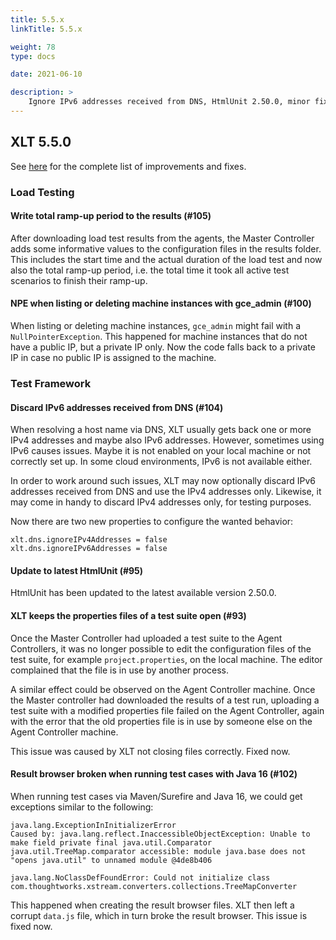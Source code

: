 ```yaml
---
title: 5.5.x
linkTitle: 5.5.x

weight: 78
type: docs

date: 2021-06-10

description: >
    Ignore IPv6 addresses received from DNS, HtmlUnit 2.50.0, minor fixes.
---
```


## XLT 5.5.0

See [here](https://github.com/Xceptance/XLT/milestone/12?closed=1) for the complete list of improvements and fixes.

### Load Testing

#### Write total ramp-up period to the results (#105)

After downloading load test results from the agents, the Master Controller adds some informative values to the configuration files in the results folder. This includes the start time and the actual duration of the load test and now also the total ramp-up period, i.e. the total time it took all active test scenarios to finish their ramp-up.

#### NPE when listing or deleting machine instances with gce_admin (#100)

When listing or deleting machine instances, `gce_admin` might fail with a `NullPointerException`. This happened for machine instances that do not have a public IP, but a private IP only. Now the code falls back to a private IP in case no public IP is assigned to the machine.


### Test Framework

#### Discard IPv6 addresses received from DNS (#104)

When resolving a host name via DNS, XLT usually gets back one or more IPv4 addresses and maybe also IPv6 addresses. However, sometimes using IPv6 causes issues. Maybe it is not enabled on your local machine or not correctly set up. In some cloud environments, IPv6 is not available either.

In order to work around such issues, XLT may now optionally discard IPv6 addresses received from DNS and use the IPv4 addresses only. Likewise, it may come in handy to discard IPv4 addresses only, for testing purposes.

Now there are two new properties to configure the wanted behavior:

```
xlt.dns.ignoreIPv4Addresses = false
xlt.dns.ignoreIPv6Addresses = false
```

#### Update to latest HtmlUnit (#95)

HtmlUnit has been updated to the latest available version 2.50.0.

#### XLT keeps the properties files of a test suite open (#93)

Once the Master Controller had uploaded a test suite to the Agent Controllers, it was no longer possible to edit the configuration files of the test suite, for example `project.properties`, on the local machine. The editor complained that the file is in use by another process.

A similar effect could be observed on the Agent Controller machine. Once the Master controller had downloaded the results of a test run, uploading a test suite with a modified properties file failed on the Agent Controller, again with the error that the old properties file is in use by someone else on the Agent Controller machine.

This issue was caused by XLT not closing files correctly. Fixed now.

#### Result browser broken when running test cases with Java 16 (#102)

When running test cases via Maven/Surefire and Java 16, we could get exceptions similar to the following:

```
java.lang.ExceptionInInitializerError
Caused by: java.lang.reflect.InaccessibleObjectException: Unable to make field private final java.util.Comparator java.util.TreeMap.comparator accessible: module java.base does not "opens java.util" to unnamed module @4de8b406
```

```
java.lang.NoClassDefFoundError: Could not initialize class com.thoughtworks.xstream.converters.collections.TreeMapConverter
```

This happened when creating the result browser files. XLT then left a corrupt `data.js` file, which in turn broke the result browser. This issue is fixed now.
